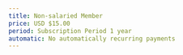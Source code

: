 ```yaml
---
title: Non-salaried Member
price: USD $15.00
period: Subscription Period 1 year
automatic: No automatically recurring payments
---
```

